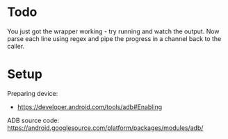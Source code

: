 # Todo

You just got the wrapper working - try running and watch the output.  Now parse each line using regex and pipe the progress in a channel back to the caller. 

# Setup

Preparing device:

- https://developer.android.com/tools/adb#Enabling

ADB source code: https://android.googlesource.com/platform/packages/modules/adb/
